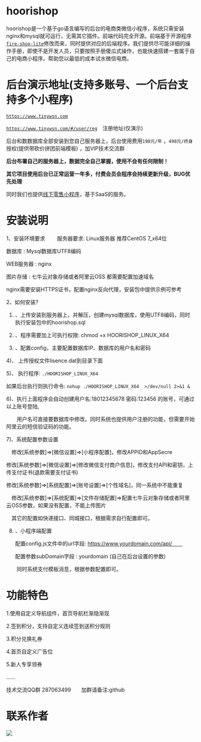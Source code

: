 # hoorishop
hoorishop是一个基于go语言编写的后台的电商类微信小程序，系统只需安装nginx和mysql就可运行，无需其它插件。前端代码完全开源。前端基于开源程序
[`fire-shop-lite`](https://github.com/thundersword/fire-shop-lite)修改而来，同时提供对应的后端程序。我们提供尽可能详细的操作手册，即使不是开发人员，只要按照手册傻瓜式操作，也能快速搭建一套属于自己的电商小程序。帮助您以最低的成本试水微信电商。
# 后台演示地址(支持多账号、一个后台支持多个小程序)
   
[`https://www.tinywsn.com`](https://www.tinywsn.com)

[`https://www.tinywsn.com/#/user/reg`](https://www.tinywsn.com/#/user/reg)　注册地址(仅演示)  

后台和数数据库全部安装到您自己服务器上，后台使用费用`198元/年` ，`498元/终身`授权(提供带砍价拼团前端模板)  ，加VIP技术交流群　　

**后台布署自己的服务器上，数据完全自己掌握，使用不会有任何限制！**   

**其它项目使用后台已正常运营一年多，付费会员会程序会持续更新升级，BUG优先处理**

同时我们也提供[线下零售小程序](https://www.fecretail.com/)，基于SaaS的服务。  


# 安装说明
1、安装环境要求　　
服务器要求: Linux服务器 推荐CentOS 7_x64位　　　

数据库    : Mysql数据库UTF8编码　　

WEB服务器 : nginx　　

图片存储  : 七牛云对象存储或者阿里云OSS 都需要配置加速域名　

nginx需要安装HTTPS证书，配置nginx反向代理，安装包中提供示例可参考　　


2、如何安装?　　
1) 、上传安装到服务器上，并解压，创建mysql数据库，使用UTF8编码，同时执行安装包中的hoorishop.sql　　

2) 、程序需要加上可执行权限: chmod +x HOORISHOP_LINUX_X64　　

3) 、配置config，主要配置数据库IP、数据库的用户名和密码　　

4)、 上传授权文件lisence.dat到目录下面　　

5)、 执行程序: `./HOORISHOP_LINUX_X64`

   如果后台执行则执行命令: `nohup ./HOORISHOP_LINUX_X64  >/dev/null 2>&1 &`　
    
6)、执行上面程序会自动创建用户名:18012345678 密码:123456 的账号，可通过以上账号登陆,　　

　　用户名可直接要数据库中修改。同时系统也提供用户注册的功能，但需要开始阿里云的短信验证码的功能。　　
  
7)、系统配置参数设置　　

　修改[系统参数]=>[微信设置]=>[小程序配置]，修改APPID和AppSecre　　
  
  修改[系统参数]=>[微信设置]=>[修改微信支付商户信息]，修改支付API和密钥，上传支付证书(退款需要支付证书)　
    
  修改[系统参数]=>[系统配置]=>[账号设置]=>[个性域名]，同一系统中不能重复　　
    
　修改[系统参数]=>[系统配置]=>[文件存储配置]=>配置七牛云对象存储或者阿里云OSS参数，如果没有配置，不能上传图片　　
	
　其它的配置如快递接口、同城接口，根据需求自行配置即可。　　
	
8) 、小程序端配置　　

    配置config.js文件中的url字段: https://www.yourdomain.com/api/　　
    
    配置参数subDomain字段       : yourdomain (自己在后台设置的参数)　　
    
　　同时系统支付模板消息，根据参数配置即可。　　
	
	
# 功能特色
1.使用自定义导航组件，首页导航栏渐隐渐现　　

2.签到积分，支持自定义连续签到送积分规则　　

3.积分兑换礼券　　

4.首页自定义广告位　　

5.新人专享领券　　

……　　


技术交流QQ群 287063499　　加群请备注:github



# 联系作者

![](https://images.tinywsn.com/wechat.png)  


